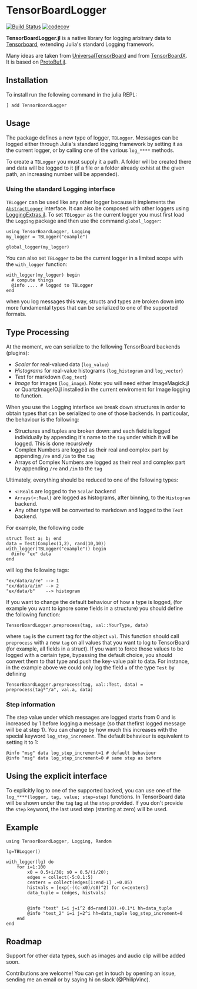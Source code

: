 # TensorBoardLogger
[![Build Status](https://travis-ci.org/PhilipVinc/TensorBoardLogger.jl.svg?branch=master)](https://travis-ci.org/PhilipVinc/TensorBoardLogger.jl) [![codecov](https://codecov.io/gh/PhilipVinc/TensorBoardLogger.jl/branch/master/graph/badge.svg)](https://codecov.io/gh/PhilipVinc/TensorBoardLogger.jl)

**TensorBoardLogger.jl** is a native library for logging arbitrary data to
[Tensorboard](https://www.tensorflow.org/guide/summaries_and_tensorboard), extending Julia's standard Logging framework.

Many ideas are taken from [UniversalTensorBoard](https://github.com/oxinabox/UniversalTensorBoard.jl)
and from [TensorBoardX](https://tensorboardx.readthedocs.io/en/latest/). It is based on 
[ProtoBuf.jl](https://github.com/JuliaIO/ProtoBuf.jl).

## Installation

To install run the following command in the julia REPL:
```
] add TensorBoardLogger
```

## Usage

The package defines a new type of logger, `TBLogger`. Messages can be logged 
either through Julia's standard logging framework by setting it as the current logger, or 
by calling one of the various `log_****` methods. 

To create a `TBLogger` you must supply it a path. A folder will be created there and data 
will be logged to it (if a file or a folder already exhist at the given path, an 
increasing number will be appended).

### Using the standard Logging interface

`TBLogger` can be used like any other logger because it implements the [`AbstractLogger`](https://docs.julialang.org/en/v1/stdlib/Logging/index.html#AbstractLogger-interface-1) interface. It can also be composed with other
loggers using [LoggingExtras.jl](https://github.com/oxinabox/LoggingExtras.jl).
To set `TBLogger` as the current logger you must first load the `Logging` package and then use the
command `global_logger`:
```
using TensorBoardLogger, Logging
my_logger = TBLogger("example")

global_logger(my_logger)
```

You can also set `TBLogger` to be the current logger in a limited scope with the `with_logger` function:
```
with_logger(my_logger) begin
  # compute things
  @info .... # logged to TBLogger
end
```

when you log messages this way, structs and types are broken down into more fundamental
types that can be serialized to one of the supported formats. 

## Type Processing

At the moment, we can serialize to the following TensorBoard backends (plugins):

  - *Scalar*        for real-valued data  (`log_value`)  
  - *Histograms*    for real-value histograms (`log_histogram` and `log_vector`)
  - *Text*          for markdown (`log_text`)
  - *Image*         for images (`log_image`). Note: you will need either ImageMagick.jl or QuartzImageIO.jl installed in the current enviroment for Image logging to function.

When you use the Logging interface we break down structures in order to obtain types that 
can be serialized to one of those backends. In particoular, the behaviour is the following:

  - Structures and tuples are broken down: and each field is logged individually by appending it's name to the `tag`
  under which it will be logged. This is done recursively
  - Complex Numbers are logged as their real and complex part by appending `/re` and `/im` to the
  `tag` 
  - Arrays of Complex Numbers are logged as their real and complex part by appending `/re` and `/im`
  to the `tag` 

Ultimately, everything should be reduced to one of the following types:
  - `<:Real`s are logged to the `Scalar` backend
  - `Arrays{<:Real}` are logged as histograms, after binning, to the `Histogram` backend.
  - Any other type will be converted to markdown and logged to the `Text` backend.

For example, the following code
```
struct Test a; b; end
data = Test(Complex(1,2), rand(10,10))
with_logger(TBLogger("example")) begin
  @info "ex" data
end
```
will log the following tags:
```
"ex/data/a/re" --> 1
"ex/data/a/im" --> 2
"ex/data/b"    --> histogram
```

If you want to change the default behaviour of how a type is logged, (for example you want to ignore some
fields in a structure) you should define the following function:
```
TensorBoardLogger.preprocess(tag, val::YourType, data)
```
where `tag` is the current tag for the object `val`. This function should call `preprocess` with a new `tag`
on all values that you want to log to TensorBoard (for example, all fields in a struct). If you want to force
those values to be logged with a certain type, bypassing the default choice, you should convert them
to that type and push the key-value pair to data. For instance, in the example above we could only log the field
`a` of the type `Test` by defining
```
TensorBoardLogger.preprocess(tag, val::Test, data) = preprocess(tag*"/a", val.a, data)
```

### Step information

The step value under which messages are logged starts from 0 and is increased by 1 before logging a message (so
that thefirst logged message will be at step 1). You can change by how much this increases with the special
keyword `log_step_increment`. The default behaviour is equivalent to setting it to 1:

```
@info "msg" data log_step_increment=1 # default behaviour
@info "msg" data log_step_increment=0 # same step as before
```

## Using the explicit interface

To explicitly log to one of the supported backed, you can use one of the `log_****(logger, tag, value; step=step)` 
functions. In TensorBoard data will be shown under the `tag` tag at the `step` provided. If you
don't provide the `step` keyword, the last used step (starting at zero) will be used. 


## Example
```
using TensorBoardLogger, Logging, Random

lg=TBLogger()

with_logger(lg) do
    for i=1:100
        x0 = 0.5+i/30; s0 = 0.5/(i/20);
        edges = collect(-5:0.1:5)
        centers = collect(edges[1:end-1] .+0.05)
        histvals = [exp(-((c-x0)/s0)^2) for c=centers]
        data_tuple = (edges, histvals)


        @info "test" i=i j=i^2 dd=rand(10).+0.1*i hh=data_tuple
        @info "test_2" i=i j=2^i hh=data_tuple log_step_increment=0
    end
end
```

## Roadmap
Support for other data types, such as images and audio clip will be added soon.

Contributions are welcome! You can get in touch by opening an issue, sending
me an email or by saying hi on slack (@PhilipVinc).


